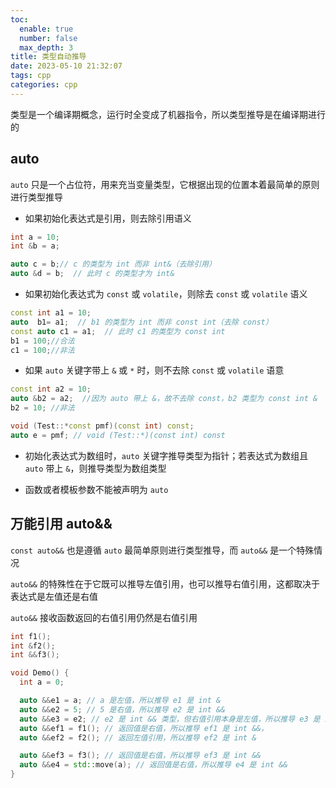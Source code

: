 ```yaml
---
toc:
  enable: true
  number: false
  max_depth: 3
title: 类型自动推导
date: 2023-05-10 21:32:07
tags: cpp
categories: cpp
---
```


类型是一个编译期概念，运行时全变成了机器指令，所以类型推导是在编译期进行的

## auto

`auto` 只是一个占位符，用来充当变量类型，它根据出现的位置本着最简单的原则进行类型推导

- 如果初始化表达式是引用，则去除引用语义

```cpp
int a = 10;
int &b = a;

auto c = b;// c 的类型为 int 而非 int&（去除引用）
auto &d = b;  // 此时 c 的类型才为 int&
```

- 如果初始化表达式为 `const` 或 `volatile`，则除去 `const` 或 `volatile` 语义

```cpp
const int a1 = 10;
auto  b1= a1;  // b1 的类型为 int 而非 const int（去除 const）
const auto c1 = a1;  // 此时 c1 的类型为 const int
b1 = 100;//合法
c1 = 100;//非法
```

- 如果 `auto` 关键字带上 `&` 或 `*` 时，则不去除 `const` 或 `volatile` 语意

```cpp
const int a2 = 10;
auto &b2 = a2;  //因为 auto 带上 &，故不去除 const，b2 类型为 const int &
b2 = 10; //非法

void (Test::*const pmf)(const int) const;
auto e = pmf; // void (Test::*)(const int) const
```

- 初始化表达式为数组时，`auto` 关键字推导类型为指针；若表达式为数组且 `auto` 带上 `&`，则推导类型为数组类型

- 函数或者模板参数不能被声明为 `auto`

## 万能引用 auto&&

`const auto&&` 也是遵循 `auto` 最简单原则进行类型推导，而 `auto&&` 是一个特殊情况

`auto&&` 的特殊性在于它既可以推导左值引用，也可以推导右值引用，这都取决于表达式是左值还是右值

`auto&&` 接收函数返回的右值引用仍然是右值引用

```cpp
int f1();
int &f2();
int &&f3();

void Demo() {
  int a = 0;

  auto &&e1 = a; // a 是左值，所以推导 e1 是 int &
  auto &&e2 = 5; // 5 是右值，所以推导 e2 是 int &&
  auto &&e3 = e2; // e2 是 int && 类型，但右值引用本身是左值，所以推导 e3 是 int &
  auto &&ef1 = f1(); // 返回值是右值，所以推导 ef1 是 int &&，
  auto &&ef2 = f2(); // 返回左值引用，所以推导 ef2 是 int &

  auto &&ef3 = f3(); // 返回值是右值，所以推导 ef3 是 int &&
  auto &&e4 = std::move(a); // 返回值是右值，所以推导 e4 是 int &&
}
```